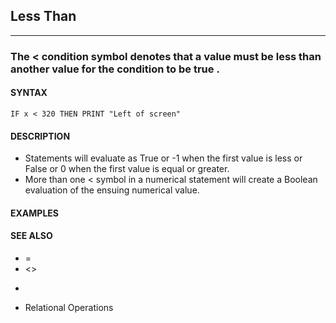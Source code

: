 ## Less Than
---

### The < condition symbol denotes that a value must be less than another value for the condition to be true .

#### SYNTAX

`IF x < 320 THEN PRINT "Left of screen"`

#### DESCRIPTION
* Statements will evaluate as True or -1 when the first value is less or False or 0 when the first value is equal or greater.
* More than one < symbol in a numerical statement will create a Boolean evaluation of the ensuing numerical value.


#### EXAMPLES


#### SEE ALSO
* =
* <>
* >
* Relational Operations
